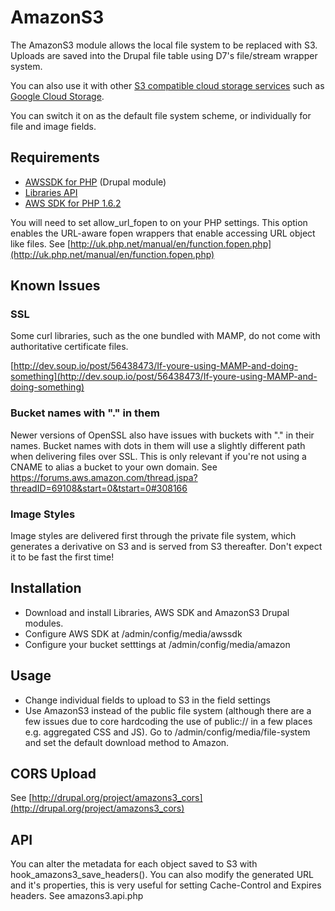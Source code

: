 # AmazonS3

The AmazonS3 module allows the local file system to be replaced with S3. Uploads are saved into the Drupal file table using D7's file/stream wrapper system.

You can also use it with other [S3 compatible cloud storage services](http://en.wikipedia.org/wiki/Amazon_S3#S3_API_and_competing_services) such as [Google Cloud Storage](https://cloud.google.com/storage).

You can switch it on as the default file system scheme, or individually for file and image fields.

## Requirements
- [AWSSDK for PHP](http://drupal.org/project/awssdk) (Drupal module)
- [Libraries API](http://drupal.org/project/libraries)
- [AWS SDK for PHP 1.6.2](http://pear.amazonwebservices.com/get/sdk-1.6.2.tgz)


You will need to set allow_url_fopen to on your PHP settings. This option enables the URL-aware fopen wrappers that enable accessing URL object like files. See [http://uk.php.net/manual/en/function.fopen.php](http://uk.php.net/manual/en/function.fopen.php)

## Known Issues
### SSL
Some curl libraries, such as the one bundled with MAMP, do not come with authoritative certificate files.

[http://dev.soup.io/post/56438473/If-youre-using-MAMP-and-doing-something](http://dev.soup.io/post/56438473/If-youre-using-MAMP-and-doing-something)

### Bucket names with "." in them
Newer versions of OpenSSL also have issues with buckets with "." in their names. Bucket names with dots in them will use a slightly different path when delivering files over SSL. This is only relevant if you're not using a CNAME to alias a bucket to your own domain. See https://forums.aws.amazon.com/thread.jspa?threadID=69108&start=0&tstart=0#308166

### Image Styles
Image styles are delivered first through the private file system, which generates a derivative on S3 and is served from S3 thereafter. Don't expect it to be fast the first time!

## Installation
- Download and install Libraries, AWS SDK and AmazonS3 Drupal modules.
- Configure AWS SDK at /admin/config/media/awssdk
- Configure your bucket setttings at /admin/config/media/amazon

## Usage

- Change individual fields to upload to S3 in the field settings
- Use AmazonS3 instead of the public file system (although there are a few issues due to core hardcoding the use of public:// in a few places e.g. aggregated CSS and JS). Go to /admin/config/media/file-system and set the default download method to Amazon.

## CORS Upload
See [http://drupal.org/project/amazons3_cors](http://drupal.org/project/amazons3_cors)


## API
You can alter the metadata for each object saved to S3 with hook_amazons3_save_headers().
You can also modify the generated URL and it's properties, this is very useful for setting Cache-Control and Expires headers. See amazons3.api.php